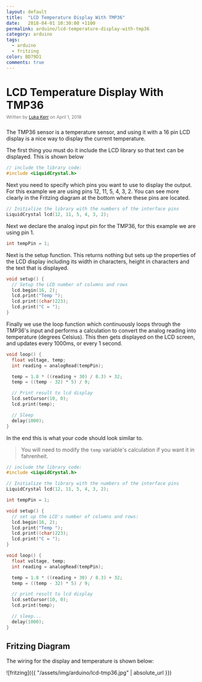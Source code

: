 ```yaml
---
layout: default
title:  "LCD Temperature Display With TMP36"
date:   2018-04-01 10:30:00 +1100
permalink: arduino/lcd-temperature-display-with-tmp36
category: arduino
tags: 
  - arduino
  - fritzing
color: BD79D1
comments: true
---
```


# LCD Temperature Display With TMP36

<small style="color: #777; top: -10px; position: relative">
  Written by <a href="https://github.com/lukakerr">Luka Kerr</a> on April 1, 2018
</small>

The TMP36 sensor is a temperature sensor, and using it with a 16 pin LCD display is a nice way to display the current temperature.

The first thing you must do it include the LCD library so that text can be displayed. This is shown below

```cpp
// include the library code:
#include <LiquidCrystal.h>
```

Next you need to specify which pins you want to use to display the output. For this example we are using pins 12, 11, 5, 4, 3, 2. You can see more clearly in the Fritzing diagram at the bottom where these pins are located.

```cpp
// Initialize the library with the numbers of the interface pins
LiquidCrystal lcd(12, 11, 5, 4, 3, 2);
```

Next we declare the analog input pin for the TMP36, for this example we are using pin 1. 

```cpp
int tempPin = 1;
```

Next is the setup function. This returns nothing but sets up the properties of the LCD display including its width in characters, height in characters and the text that is displayed. 

```cpp
void setup() {
  // Setup the LCD number of columns and rows
  lcd.begin(16, 2);
  lcd.print("Temp ");
  lcd.print((char)223);
  lcd.print("C = ");
}
```

Finally we use the loop function which continuously loops through the TMP36's input and performs a calculation to convert the analog reading into temperature (degrees Celsius). This then gets displayed on the LCD screen, and updates every 1000ms, or every 1 second.

```cpp
void loop() {
  float voltage, temp;
  int reading = analogRead(tempPin);

  temp = 1.8 * ((reading + 30) / 8.3) + 32;
  temp = ((temp - 32) * 5) / 9;

  // Print result to lcd display
  lcd.setCursor(10, 0);
  lcd.print(temp);

  // Sleep
  delay(1000);
}
```

In the end this is what your code should look similar to.

> You will need to modify the `temp` variable's calculation if you want it in fahrenheit. 

```cpp
// include the library code:
#include <LiquidCrystal.h>

// Initialize the library with the numbers of the interface pins
LiquidCrystal lcd(12, 11, 5, 4, 3, 2);

int tempPin = 1;

void setup() {
  // set up the LCD's number of columns and rows:
  lcd.begin(16, 2);
  lcd.print("Temp ");
  lcd.print((char)223);
  lcd.print("C = ");
}

void loop() {
  float voltage, temp;
  int reading = analogRead(tempPin);

  temp = 1.8 * ((reading + 30) / 8.3) + 32;
  temp = ((temp - 32) * 5) / 9;

  // print result to lcd display
  lcd.setCursor(10, 0);
  lcd.print(temp);

  // sleep...
  delay(1000);
}
```

## Fritzing Diagram

The wiring for the display and temperature is shown below:

![fritzing]({{ "/assets/img/arduino/lcd-tmp36.jpg" | absolute_url }})

